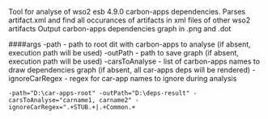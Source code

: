 Tool for analyse of wso2 esb 4.9.0 carbon-apps dependencies. 
Parses artifact.xml and find all occurances of artifacts in xml files of other wso2 artifacts
Output carbon-apps dependencies graph in .png and .dot

####args
-path - path to root dit with carbon-apps to analyse (if absent, execution path will be used)
-outPath - path to save graph (if absent, execution path will be used)
-carsToAnalyse - list of carbon-apps names to draw dependencies graph (if absent, all car-apps deps will be rendered)
-ignoreCarRegex - regex for car-app names to ignore during analysis
```
-path="D:\car-apps-root" -outPath="D:\deps-result" -carsToAnalyse="carname1, carname2" -ignoreCarRegex=".+STUB.+|.+Common.+
```